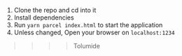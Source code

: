 1. Clone the repo and cd into it
2. Install dependencies
3. Run `yarn parcel index.html` to start the application
4. Unless changed, Open your browser on `localhost:1234`


>>>>Tolumide
